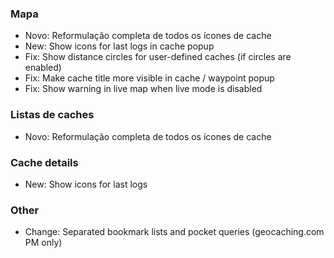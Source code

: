 ### Mapa
- Novo: Reformulação completa de todos os ícones de cache
- New: Show icons for last logs in cache popup
- Fix: Show distance circles for user-defined caches (if circles are enabled)
- Fix: Make cache title more visible in cache / waypoint popup
- Fix: Show warning in live map when live mode is disabled

### Listas de caches
- Novo: Reformulação completa de todos os ícones de cache

### Cache details
- New: Show icons for last logs

### Other
- Change: Separated bookmark lists and pocket queries (geocaching.com PM only)
